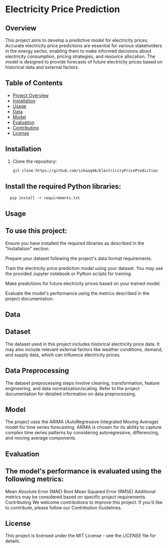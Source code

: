 # Electricity Price Prediction

## Overview

This project aims to develop a predictive model for electricity prices. Accurate electricity price predictions are essential for various stakeholders in the energy sector, enabling them to make informed decisions about electricity consumption, pricing strategies, and resource allocation. The model is designed to provide forecasts of future electricity prices based on historical data and external factors.

## Table of Contents

- [Project Overview](#project-overview)
- [Installation](#installation)
- [Usage](#usage)
- [Data](#data)
- [Model](#model)
- [Evaluation](#evaluation)
- [Contributing](#contributing)
- [License](#license)

## Installation

1. Clone the repository:

   ```bash
   git clone https://github.com/ishaaq48/ElectricityPricePrediction
## Install the required Python libraries:
      pip install -r requirements.txt
## Usage
## To use this project:

Ensure you have installed the required libraries as described in the "Installation" section.

Prepare your dataset following the project's data format requirements.

Train the electricity price prediction model using your dataset. You may use the provided Jupyter notebook or Python scripts for training.

Make predictions for future electricity prices based on your trained model.

Evaluate the model's performance using the metrics described in the project documentation.

## Data
## Dataset
The dataset used in this project includes historical electricity price data. It may also include relevant external factors like weather conditions, demand, and supply data, which can influence electricity prices.

## Data Preprocessing
The dataset preprocessing steps involve cleaning, transformation, feature engineering, and data normalization/scaling. Refer to the project documentation for detailed information on data preprocessing.

## Model
The project uses the ARIMA (AutoRegressive Integrated Moving Average) model for time series forecasting. ARIMA is chosen for its ability to capture complex time series patterns by considering autoregressive, differencing, and moving average components.

## Evaluation
## The model's performance is evaluated using the following metrics:

Mean Absolute Error (MAE)
Root Mean Squared Error (RMSE)
Additional metrics may be considered based on specific project requirements.
Contributing
We welcome contributions to improve this project. If you'd like to contribute, please follow our Contribution Guidelines.

## License
This project is licensed under the MIT License - see the LICENSE file for details.
   

